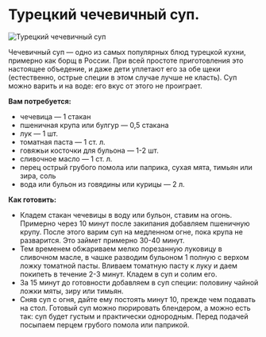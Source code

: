 # Турецкий чечевичный суп.
![Турецкий чечевичный суп](/images/Kulinar/Soup/turkish_chechevica_sup.jpg 'Турецкий чечевичный суп')

Чечевичный суп — одно из самых популярных блюд турецкой кухни, примерно как борщ в России. При всей простоте приготовления это настоящее объедение, и даже дети уплетают его за обе щеки (естественно, острые специи в этом случае лучше не класть). Суп можно варить и на воде: его вкус от этого не проиграет.

**Вам потребуется:**

- чечевица — 1 стакан
- пшеничная крупа или булгур — 0,5 стакана
- лук — 1 шт.
- томатная паста — 1 ст. л.
- говяжьи косточки для бульона — 1-2 шт.
- сливочное масло — 1 ст. л.
- перец острый грубого помола или паприка, сухая мята, тимьян или зира, соль
- вода или бульон из говядины или курицы — 2 л.

**Как готовить:**

- Кладем стакан чечевицы в воду или бульон, ставим на огонь. Примерно через 10 минут после закипания добавляем пшеничную крупу. После этого варим суп на медленном огне, пока крупа не разварится. Это займет примерно 30-40 минут.
- Тем временем обжариваем мелко порезанную луковицу в сливочном масле, в чашке разводим бульоном 1 полную с верхом ложку томатной пасты. Вливаем томатную пасту к луку и даем покипеть в течение 2-3 минут. Кладем в суп и солим его.
- За 15 минут до готовности добавляем в суп специи: половину чайной ложки мяты, зиру или тимьян.
- Сняв суп с огня, дайте ему постоять минут 10, прежде чем подавать на стол. Готовый суп можно пюрировать блендером, а можно есть так: суп будет густым и практически однородным. Перед подачей посыпаем перцем грубого помола или паприкой.

